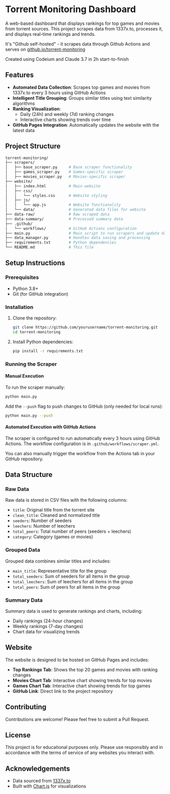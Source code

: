 # Torrent Monitoring Dashboard

A web-based dashboard that displays rankings for top games and movies from torrent sources. This project scrapes data from 1337x.to, processes it, and displays real-time rankings and trends.

It's "Github self-hosted" - it scrapes data through Github Actions and serves on [github.io/torrent-monitoring](https://wjurkowlaniec.github.io/torrent-monitoring/)

Created using Codeium and Claude 3.7 in 2h start-to-finish

## Features

- **Automated Data Collection**: Scrapes top games and movies from 1337x.to every 3 hours using GitHub Actions
- **Intelligent Title Grouping**: Groups similar titles using text similarity algorithms
- **Ranking Visualization**: 
  - Daily (24h) and weekly (7d) ranking changes
  - Interactive charts showing trends over time
- **GitHub Pages Integration**: Automatically updates the website with the latest data

## Project Structure

```bash
torrent-monitoring/
├── scrapers/
│   ├── base_scraper.py     # Base scraper functionality
│   ├── games_scraper.py    # Games-specific scraper
│   ├── movies_scraper.py   # Movies-specific scraper
├── website/
│   ├── index.html          # Main website
│   ├── css/
│   │   └── styles.css      # Website styling
│   ├── js/
│   │   └── app.js          # Website functionality
│   └── data/               # Generated data files for website
├── data-raw/               # Raw scraped data
├── data-summary/           # Processed summary data
├── .github/
│   └── workflows/          # GitHub Actions configuration
├── main.py                 # Main script to run scrapers and update data
├── data_manager.py         # Handles data saving and processing
├── requirements.txt        # Python dependencies
└── README.md               # This file
```

## Setup Instructions

### Prerequisites

- Python 3.8+
- Git (for GitHub integration)

### Installation

1. Clone the repository:

   ```bash
   git clone https://github.com/yourusername/torrent-monitoring.git
   cd torrent-monitoring
   ```

2. Install Python dependencies:

   ```bash
   pip install -r requirements.txt
   ```

### Running the Scraper

#### Manual Execution

To run the scraper manually:

```bash
python main.py
```

Add the `--push` flag to push changes to GitHub (only needed for local runs):

```bash
python main.py --push
```

#### Automated Execution with GitHub Actions

The scraper is configured to run automatically every 3 hours using GitHub Actions. The workflow configuration is in `.github/workflows/scraper.yml`.

You can also manually trigger the workflow from the Actions tab in your GitHub repository.

## Data Structure

### Raw Data

Raw data is stored in CSV files with the following columns:

- `title`: Original title from the torrent site
- `clean_title`: Cleaned and normalized title
- `seeders`: Number of seeders
- `leechers`: Number of leechers
- `total_peers`: Total number of peers (seeders + leechers)
- `category`: Category (games or movies)

### Grouped Data

Grouped data combines similar titles and includes:

- `main_title`: Representative title for the group
- `total_seeders`: Sum of seeders for all items in the group
- `total_leechers`: Sum of leechers for all items in the group
- `total_peers`: Sum of peers for all items in the group

### Summary Data

Summary data is used to generate rankings and charts, including:

- Daily rankings (24-hour changes)
- Weekly rankings (7-day changes)
- Chart data for visualizing trends

## Website

The website is designed to be hosted on GitHub Pages and includes:

- **Top Rankings Tab**: Shows the top 20 games and movies with ranking changes
- **Movies Chart Tab**: Interactive chart showing trends for top movies
- **Games Chart Tab**: Interactive chart showing trends for top games
- **GitHub Link**: Direct link to the project repository

## Contributing

Contributions are welcome! Please feel free to submit a Pull Request.

## License

This project is for educational purposes only. Please use responsibly and in accordance with the terms of service of any websites you interact with.

## Acknowledgements

- Data sourced from [1337x.to](https://1337x.to)
- Built with [Chart.js](https://www.chartjs.org/) for visualizations
